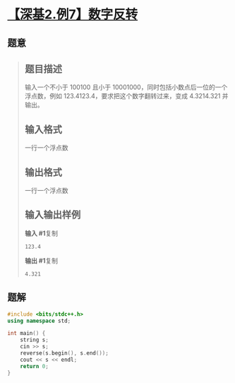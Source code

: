 #  [【深基2.例7】数字反转](https://www.luogu.com.cn/problem/P5705)

## 题意

>   ## 题目描述
>
>   输入一个不小于 100100 且小于 10001000，同时包括小数点后一位的一个浮点数，例如 123.4123.4，要求把这个数字翻转过来，变成 4.3214.321 并输出。
>
>   ## 输入格式
>
>   一行一个浮点数
>
>   ## 输出格式
>
>   一行一个浮点数
>
>   ## 输入输出样例
>
>   **输入 #1**复制
>
>   ```
>   123.4
>   ```
>
>   **输出 #1**复制
>
>   ```
>   4.321
>   ```

## 题解



```c++
#include <bits/stdc++.h>
using namespace std;

int main() {
    string s;
    cin >> s;
    reverse(s.begin(), s.end());
    cout << s << endl;
    return 0;
}
```



```python3

```

